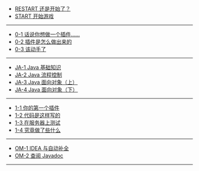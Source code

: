 - [RESTART 还是开始了？](README)
- [START 开始游戏](START)

- ---

- [0-1 话说你想做一个插件……](0-1)
- [0-2 插件是怎么做出来的](0-2)
- [0-3 该动手了](0-3)

- ---

- [JA-1 Java 基础知识](JA-1)
- [JA-2 Java 流程控制](JA-2)
- [JA-3 Java 面向对象（上）](JA-3)
- [JA-4 Java 面向对象（下）](JA-4)

- ---

- [1-1 你的第一个插件](1-1)
- [1-2 代码是这样写的](1-2)
- [1-3 在服务器上测试](1-3)
- [1-4 究竟做了些什么](1-4)

- ---

- [OM-1 IDEA 与自动补全](OM-1)
- [OM-2 查阅 Javadoc](OM-2)

- ---
